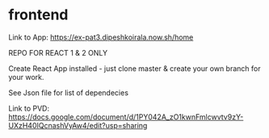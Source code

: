 # frontend
Link to App:
https://ex-pat3.dipeshkoirala.now.sh/home

REPO FOR REACT 1 &amp; 2 ONLY

Create React App installed - just clone master & create your own branch for your work.

See Json file for list of dependecies

Link to PVD:
https://docs.google.com/document/d/1PY042A_zO1kwnFmlcwvtv9zY-UXzH40IQcnashVyAw4/edit?usp=sharing

<!--
    |-ex-pat3
        |-node_modules
        |-public
        |src
            |-kcomponent
                |-dkwork*.*
            |-App.css
            |-App.js
            |-App.test.js
            |-index.css
            |-*.*
    |license
    |package-lock.json
    |README.md

 -->
